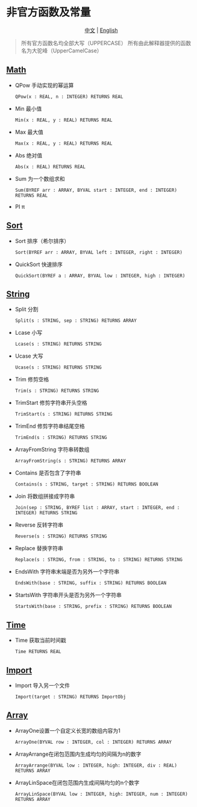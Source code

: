 # 非官方函数及常量

<p align="center">
<a href="./README_cn.md">中文</a> | <a href="./README.md">English</a>
</p>

> 所有官方函数名均全部大写（UPPERCASE）
> 所有由此解释器提供的函数名为大驼峰（UpperCamelCase）

## [Math](./math.cpc)
* QPow 手动实现的幂运算
    ```
    QPow(x : REAL, n : INTEGER) RETURNS REAL
    ```
* Min 最小值
    ```
    Min(x : REAL, y : REAL) RETURNS REAL
    ```
* Max 最大值
    ```
    Max(x : REAL, y : REAL) RETURNS REAL
    ```
* Abs 绝对值
    ```
    Abs(x : REAL) RETURNS REAL
    ```
* Sum 为一个数组求和
    ```
    Sum(BYREF arr : ARRAY, BYVAL start : INTEGER, end : INTEGER) RETURNS REAL
    ```
* PI π

## [Sort](./sort.cpc)
* Sort 排序（希尔排序）
    ```
    Sort(BYREF arr : ARRAY, BYVAL left : INTEGER, right : INTEGER)
    ```
* QuickSort 快速排序
    ```
    QuickSort(BYREF a : ARRAY, BYVAL low : INTEGER, high : INTEGER)
    ```

## [String](./string.cpc)
* Split 分割
    ```
    Split(s : STRING, sep : STRING) RETURNS ARRAY
    ```
* Lcase 小写
    ```
    Lcase(s : STRING) RETURNS STRING
    ```
* Ucase 大写
    ```
    Ucase(s : STRING) RETURNS STRING
    ```
* Trim 修剪空格
    ```
    Trim(s : STRING) RETURNS STRING
    ```
* TrimStart 修剪字符串开头空格
    ```
    TrimStart(s : STRING) RETURNS STRING
    ```
* TrimEnd 修剪字符串结尾空格
    ```
    TrimEnd(s : STRING) RETURNS STRING
    ```
* ArrayFromString 字符串转数组
    ```
    ArrayFromString(s : STRING) RETURNS ARRAY
    ```
* Contains 是否包含了字符串
    ```
    Contains(s : STRING, target : STRING) RETURNS BOOLEAN
    ```
* Join 将数组拼接成字符串
    ```
    Join(sep : STRING, BYREF list : ARRAY, start : INTEGER, end : INTEGER) RETURNS STRING
    ```
* Reverse 反转字符串
    ```
    Reverse(s : STRING) RETURNS STRING
    ```
* Replace 替换字符串
    ```
    Replace(s : STRING, from : STRING, to : STRING) RETURNS STRING
    ```
* EndsWith 字符串末端是否为另外一个字符串
    ```
    EndsWith(base : STRING, suffix : STRING) RETURNS BOOLEAN
    ```
* StartsWith 字符串开头是否为另外一个字符串
    ```
    StartsWith(base : STRING, prefix : STRING) RETURNS BOOLEAN
    ```

## [Time](./time.cpc)
* Time 获取当前时间戳
    ```
    Time RETURNS REAL
    ```

## [Import](./import.cpc)
* Import 导入另一个文件
    ```
    Import(target : STRING) RETURNS ImportObj
    ```

## [Array](./array.cpc)
* ArrayOne设置一个自定义长宽的数组内容为1
  ```
  ArrayOne(BYVAL row : INTEGER, col : INTEGER) RETURNS ARRAY
  ```

* ArrayArrange在闭包范围内生成均匀的间隔为n的数字
  ```
  ArrayArrange(BYVAL low : INTEGER, high: INTEGER, div : REAL) RETURNS ARRAY
  ```

* ArrayLinSpace在闭包范围内生成间隔均匀的n个数字
  ```
  ArrayLinSpace(BYVAL low : INTEGER, high: INTEGER, num : INTEGER) RETURNS ARRAY
  ```
